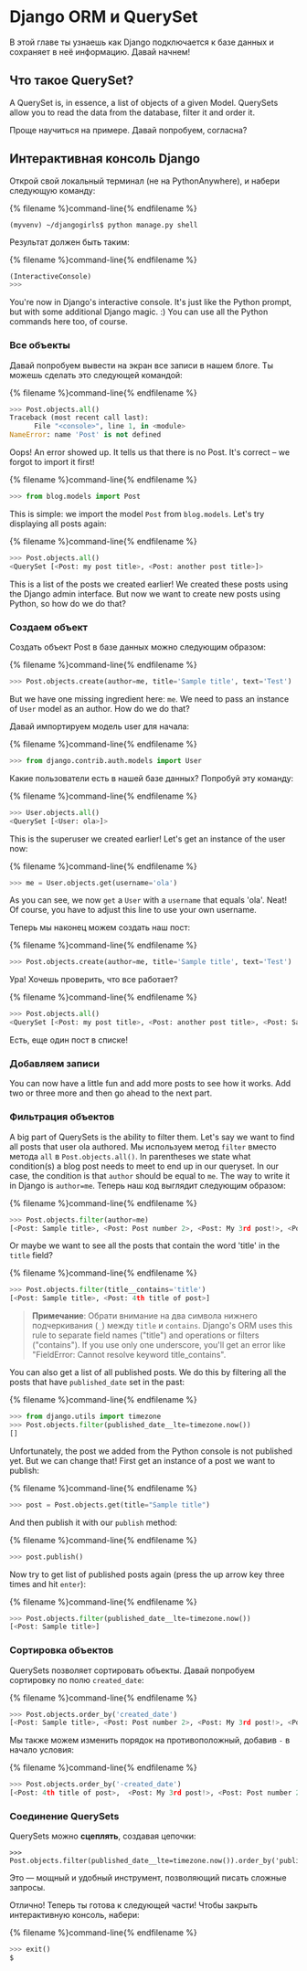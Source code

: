 # Django ORM и QuerySet

В этой главе ты узнаешь как Django подключается к базе данных и сохраняет в неё информацию. Давай начнем!

## Что такое QuerySet?

A QuerySet is, in essence, a list of objects of a given Model. QuerySets allow you to read the data from the database, filter it and order it.

Проще научиться на примере. Давай попробуем, согласна?

## Интерактивная консоль Django

Открой свой локальный терминал (не на PythonAnywhere), и набери следующую команду:

{% filename %}command-line{% endfilename %}

    (myvenv) ~/djangogirls$ python manage.py shell
    

Результат должен быть таким:

{% filename %}command-line{% endfilename %}

```python
(InteractiveConsole)
>>>
```

You're now in Django's interactive console. It's just like the Python prompt, but with some additional Django magic. :) You can use all the Python commands here too, of course.

### Все объекты

Давай попробуем вывести на экран все записи в нашем блоге. Ты можешь сделать это следующей командой:

{% filename %}command-line{% endfilename %}

```python
>>> Post.objects.all()
Traceback (most recent call last):
      File "<console>", line 1, in <module>
NameError: name 'Post' is not defined
```

Oops! An error showed up. It tells us that there is no Post. It's correct – we forgot to import it first!

{% filename %}command-line{% endfilename %}

```python
>>> from blog.models import Post
```

This is simple: we import the model `Post` from `blog.models`. Let's try displaying all posts again:

{% filename %}command-line{% endfilename %}

```python
>>> Post.objects.all()
<QuerySet [<Post: my post title>, <Post: another post title>]>
```

This is a list of the posts we created earlier! We created these posts using the Django admin interface. But now we want to create new posts using Python, so how do we do that?

### Создаем объект

Создать объект Post в базе данных можно следующим образом:

{% filename %}command-line{% endfilename %}

```python
>>> Post.objects.create(author=me, title='Sample title', text='Test')
```

But we have one missing ingredient here: `me`. We need to pass an instance of `User` model as an author. How do we do that?

Давай импортируем модель user для начала:

{% filename %}command-line{% endfilename %}

```python
>>> from django.contrib.auth.models import User
```

Какие пользователи есть в нашей базе данных? Попробуй эту команду:

{% filename %}command-line{% endfilename %}

```python
>>> User.objects.all()
<QuerySet [<User: ola>]>
```

This is the superuser we created earlier! Let's get an instance of the user now:

{% filename %}command-line{% endfilename %}

```python
>>> me = User.objects.get(username='ola')
```

As you can see, we now `get` a `User` with a `username` that equals 'ola'. Neat! Of course, you have to adjust this line to use your own username.

Теперь мы наконец можем создать наш пост:

{% filename %}command-line{% endfilename %}

```python
>>> Post.objects.create(author=me, title='Sample title', text='Test')
```

Ура! Хочешь проверить, что все работает?

{% filename %}command-line{% endfilename %}

```python
>>> Post.objects.all()
<QuerySet [<Post: my post title>, <Post: another post title>, <Post: Sample title>]>
```

Есть, еще один пост в списке!

### Добавляем записи

You can now have a little fun and add more posts to see how it works. Add two or three more and then go ahead to the next part.

### Фильтрация объектов

A big part of QuerySets is the ability to filter them. Let's say we want to find all posts that user ola authored. Мы используем метод `filter` вместо метода `all` в `Post.objects.all()`. In parentheses we state what condition(s) a blog post needs to meet to end up in our queryset. In our case, the condition is that `author` should be equal to `me`. The way to write it in Django is `author=me`. Теперь наш код выглядит следующим образом:

{% filename %}command-line{% endfilename %}

```python
>>> Post.objects.filter(author=me)
[<Post: Sample title>, <Post: Post number 2>, <Post: My 3rd post!>, <Post: 4th title of post>]
```

Or maybe we want to see all the posts that contain the word 'title' in the `title` field?

{% filename %}command-line{% endfilename %}

```python
>>> Post.objects.filter(title__contains='title')
[<Post: Sample title>, <Post: 4th title of post>]
```

> **Примечание**: Обрати внимание на два символа нижнего подчеркивания (`_`) между `title` и `contains`. Django's ORM uses this rule to separate field names ("title") and operations or filters ("contains"). If you use only one underscore, you'll get an error like "FieldError: Cannot resolve keyword title_contains".

You can also get a list of all published posts. We do this by filtering all the posts that have `published_date` set in the past:

{% filename %}command-line{% endfilename %}

```python
>>> from django.utils import timezone
>>> Post.objects.filter(published_date__lte=timezone.now())
[]
```

Unfortunately, the post we added from the Python console is not published yet. But we can change that! First get an instance of a post we want to publish:

{% filename %}command-line{% endfilename %}

```python
>>> post = Post.objects.get(title="Sample title")
```

And then publish it with our `publish` method:

{% filename %}command-line{% endfilename %}

```python
>>> post.publish()
```

Now try to get list of published posts again (press the up arrow key three times and hit `enter`):

{% filename %}command-line{% endfilename %}

```python
>>> Post.objects.filter(published_date__lte=timezone.now())
[<Post: Sample title>]
```

### Сортировка объектов

QuerySets позволяет сортировать объекты. Давай попробуем сортировку по полю `created_date`:

{% filename %}command-line{% endfilename %}

```python
>>> Post.objects.order_by('created_date')
[<Post: Sample title>, <Post: Post number 2>, <Post: My 3rd post!>, <Post: 4th title of post>]
```

Мы также можем изменить порядок на противоположный, добавив `-` в начало условия:

{% filename %}command-line{% endfilename %}

```python
>>> Post.objects.order_by('-created_date')
[<Post: 4th title of post>,  <Post: My 3rd post!>, <Post: Post number 2>, <Post: Sample title>]
```

### Соединение QuerySets

QuerySets можно **сцеплять**, создавая цепочки:

    >>> Post.objects.filter(published_date__lte=timezone.now()).order_by('published_date')
    

Это — мощный и удобный инструмент, позволяющий писать сложные запросы.

Отлично! Теперь ты готова к следующей части! Чтобы закрыть интерактивную консоль, набери:

{% filename %}command-line{% endfilename %}

```python
>>> exit()
$
```